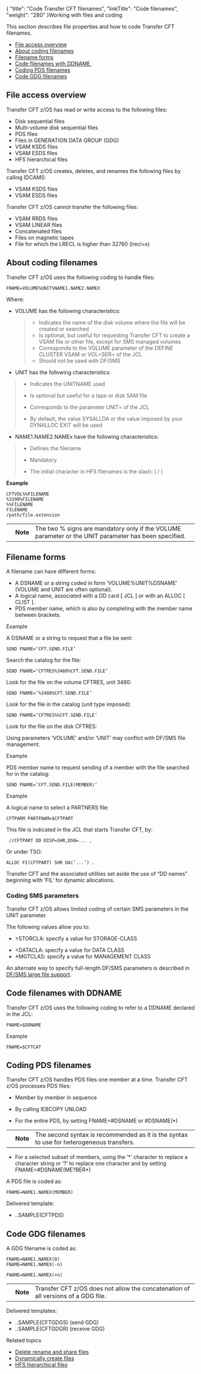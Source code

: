 {
    "title": "Code Transfer CFT filenames",
    "linkTitle": "Code filenames",
    "weight": "280"
}Working with files and coding

This section describes file properties and how to code Transfer CFT filenames.

-   <a href="#File%20access%20overview" class="MCXref xref">File access overview</a>
-   <a href="#Coding%20file%20names%20zOS" class="MCXref xref">About coding filenames</a>
-   <a href="#Filename" class="MCXref xref">Filename forms</a>
-   <a href="#Coding%20filenames%20with%20DDNAME" class="MCXref xref">Code filenames with DDNAME </a>
-   <a href="#Coding%20PDS%20filenames" class="MCXref xref">Coding PDS filenames</a>
-   <a href="#Coding%20GDG%20filenames" class="MCXref xref">Code GDG filenames</a>

<span id="File access overview"></span>

## File access overview

Transfer CFT z/OS has read or write access to the following files:

-   Disk sequential files
-   Multi-volume disk sequential files
-   PDS files
-   Files in GENERATION DATA GROUP (GDG)
-   VSAM KSDS files
-   VSAM ESDS files
-   HFS hierarchical files

Transfer CFT z/OS creates, deletes, and renames the following files by calling IDCAMS:

-   VSAM KSDS files
-   VSAM ESDS files

Transfer CFT z/OS cannot transfer the following files:

-   VSAM RRDS files
-   VSAM LINEAR files
-   Concatenated files
-   Files on magnetic tapes
-   File for which the LRECL is higher than 32760 (lrecl=x)

<span id="Coding file names zOS"></span>

## About coding filenames

Transfer CFT z/OS uses the following coding to handle files:

    FNAME=VOLUME%UNIT%NAME1.NAME2.NAMEX

Where:

-   VOLUME has the following characteristics:

    > -   Indicates the name of the disk volume where the file will be created or searched
    > -   Is optional, but useful for requesting Transfer CFT to create a VSAM file or other file, except for SMS managed volumes
    > -   Corresponds to the VOLUME parameter of the DEFINE CLUSTER VSAM or VOL=SER= of the JCL
    > -   Should not be used with DF/SMS

-   UNIT has the following characteristics:

> -   Indicates the UNITNAME used
>
> <!-- -->
>
> -   Is optional but useful for a tape or disk SAM file
>
> <!-- -->
>
> -   Corresponds to the parameter UNIT= of the JCL
>
> <!-- -->
>
> -   By default, the value SYSALLDA or the value imposed by your DYNALLOC EXIT will be used

-   NAME1.NAME2.NAMEx have the following characteristics:

> -   Defines the filename
>
> <!-- -->
>
> -   Mandatory
>
> <!-- -->
>
> -   The initial character in HFS filenames is the slash: ( <span class="span_2">/</span> )

**Example**

    CFTVOL%%FILENAME
    %3390%FILENAME
    %%FILENAME
    FILENAME
    /path/file.extension

<table>
   <tbody>
      <tr>
         <td>         </td>
         <td><span><strong>Note</strong></span>         </td>
         <td>The two % signs are mandatory only if the VOLUME parameter or the UNIT parameter has been specified.         </td>
      </tr>
   </tbody>
</table>

<span id="Filename"></span>

## Filename forms

A filename can have different forms:

-   A DSNAME or a string coded in form ‘VOLUME%UNIT%DSNAME’ (VOLUME and UNIT are often optional).
-   A logical name, associated with a DD card \[ JCL \] or with an ALLOC \[ CLIST \].
-   PDS member name, which is also by completing with the member name between brackets.

Example 

A DSNAME or a string to request that a file be sent:

    SEND FNAME=‘CFT.SEND.FILE’

Search the catalog for the file:

    SEND FNAME=‘CFTRES%3480%CFT.SEND.FILE’

Look for the file on the volume CFTRES, unit 3480:

    SEND FNAME=‘%3480%CFT.SEND.FILE’

Look for the file in the catalog (unit type imposed):

    SEND FNAME=‘CFTRES%%CFT.SEND.FILE’

Look for the file on the disk CFTRES:

Using parameters ‘VOLUME’ and/or ‘UNIT’ may conflict with DF/SMS file management.

<span class="span_2">Example</span>

<span class="span_2">PDS member name</span> t<span class="b2Car_2">o request sending of a member with the file searched for in the catalog</span>:

    SEND FNAME=‘CFT.SEND.FILE(MEMBER)’

<span class="span_2">Example</span>

<span class="span_2">A logical name</span> t<span class="b2Car_2">o select a PARTNERS file</span>:

    CFTPARM PARTFNAM=$CFTPART 

This file is indicated in the JCL that starts Transfer CFT, by:

     //CFTPART DD DISP=SHR,DSN=... ,

Or under TSO:

    ALLOC FI(CFTPART) SHR DA(’...’) .

Transfer CFT and the associated utilities set aside the use of “DD names” beginning with ‘FIL’ for dynamic allocations.

### Coding SMS parameters

Transfer CFT z/OS allows limited coding of certain SMS parameters in the UNIT parameter.

The following values allow you to:

-   &gt;STORCLA: specify a value for STORAGE-CLASS

<!-- -->

-   &lt;DATACLA: specify a value for DATA CLASS
-   \*MGTCLAS: specify a value for MANAGEMENT CLASS

An alternate way to specify full-length DF/SMS parameters is described in [DF/SMS large file support](../t_dynamically_create_files).

<span id="Coding filenames with DDNAME"></span>

## Code filenames with DDNAME 

Transfer CFT z/OS uses the following coding to refer to a DDNAME declared in the JCL:

    FNAME=$DDNAME

Example

    FNAME=$CFTCAT

<span id="Coding PDS filenames"></span>

## Coding PDS filenames

Transfer CFT z/OS handles PDS files one member at a time. Transfer CFT z/OS processes PDS files:

-   Member by member in sequence

<!-- -->

-   By calling IEBCOPY UNLOAD

<!-- -->

-   For the entire PDS, by setting FNAME=#DSNAME or #DSNAME(\*)

<table>
   <tbody>
      <tr>
         <td>         </td>
         <td><span><strong>Note</strong></span>         </td>
         <td>The second syntax is recommended as it is the syntax to use for heterogeneous transfers.         </td>
      </tr>
   </tbody>
</table>

-   For a selected subset of members, using the ’\*’ character to replace a character string or ’?’ to replace one character and by setting FNAME=#DSNAME(ME?BER\*)

A PDS file is coded as:

    FNAME=NAME1.NAMEX(MEMBER)
            

Delivered template:

-   <span class="code">..SAMPLE(CFTPDS)</span>

<span id="Coding GDG filenames"></span>

## Code GDG filenames

A GDG filename is coded as:

    FNAME=NAME1.NAMEX(0)
    FNAME=NAME1.NAMEX(-n)
            
    FNAME=NAME1.NAMEX(+n)
                

<table>
   <tbody>
      <tr>
         <td>         </td>
         <td><span><strong>Note</strong></span>         </td>
         <td>Transfer CFT z/OS does not allow the concatenation of all versions of a GDG file.         </td>
      </tr>
   </tbody>
</table>

Delivered templates:

-   ..SAMPLE(CFTGDGS) (send GDG)
-   ..SAMPLE(CFTGDGR) (receive GDG)

Related topics

-   [Delete rename and share files](../t_delete_and_rename_files_zos)
-   [Dynamically create files](../t_dynamically_create_files)
-   [HFS hierarchical files](../c_hfs_hierarchical_files_zos)
